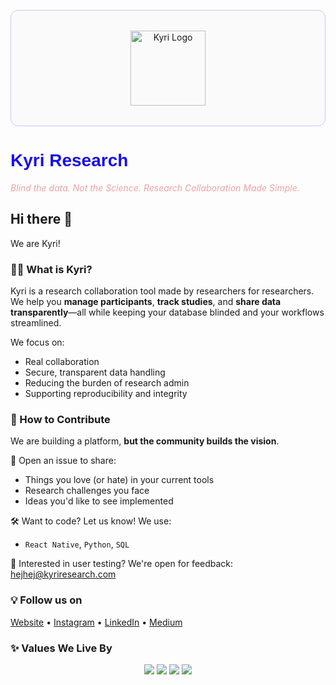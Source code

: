 <p align="center" style="background:#fafafa;padding:2rem 1rem;border-radius:12px;border:1px solid #d0c3f1;">
  <img src="https://assets.zyrosite.com/cdn-cgi/image/format=auto,w=192,h=192,fit=crop,f=png/ALpePjrQxPhQnMV8/ky-YbNBJ6rX1whnvjRp.png" alt="Kyri Logo" width="120" />
  <h1 style="color:#170df2;font-family:sans-serif;">Kyri Research</h1>
  <em style="color:#eda2a2;">Blind the data. Not the Science. Research Collaboration Made Simple.</em>
</p>

## Hi there 👋
We are Kyri!

### 🙋‍♀️ What is Kyri?

Kyri is a research collaboration tool made by researchers for researchers.  
We help you **manage participants**, **track studies**, and **share data transparently**—all while keeping your database blinded and your workflows streamlined.

We focus on:
- Real collaboration
- Secure, transparent data handling
- Reducing the burden of research admin
- Supporting reproducibility and integrity

### 🌈 How to Contribute

We are building a platform, **but the community builds the vision**.

💬 Open an issue to share:
- Things you love (or hate) in your current tools
- Research challenges you face
- Ideas you'd like to see implemented

🛠 Want to code? Let us know! We use:
- `React Native`, `Python`, `SQL`

🧪 Interested in user testing? We're open for feedback: [hejhej@kyriresearch.com](mailto:hejhej@kyriresearch.com)

### 💡 Follow us on 
[Website](https://kyriresearch.com) •  [Instagram](https://instagram.com/kyri_goodresearch) • [LinkedIn](https://linkedin.com/company/kyriresearch) •  [Medium](https://medium.com/@kyriresearch)


### ✨ Values We Live By

<div align="center">
  <img src="https://img.shields.io/badge/Kyriosity-eda2a2?style=for-the-badge&labelColor=fafafa&color=eda2a2" />
  <img src="https://img.shields.io/badge/Integrity-c3d8cc?style=for-the-badge&labelColor=fafafa&color=c3d8cc" />
  <img src="https://img.shields.io/badge/Reproducibility-d0c3f1?style=for-the-badge&labelColor=fafafa&color=d0c3f1" />
  <img src="https://img.shields.io/badge/Open%20Science-170df2?style=for-the-badge&labelColor=fafafa&color=170df2" />
</div>

